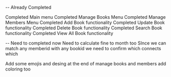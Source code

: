 -- Already Completed

Completed Main menu
Completed Manage Books Menu
Completed Manage Members Menu
Completed Add Book functionality
Completed Update Book functionality
Completed Delete Book functionality
Completed Search Book functionality
Completed View All Book functionality

-- Need to completed now
Need to calculate fine to month too
SInce we can match any memberid with any bookid we need to confirm which connects which

Add some emojis and desing at the end of manage books and members
add coloring too
